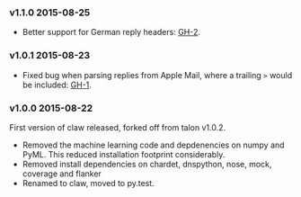 ### v1.1.0 2015-08-25

 - Better support for German reply headers: [GH-2](https://github.com/tictail/claw/pull/2).

### v1.0.1 2015-08-23

 - Fixed bug when parsing replies from Apple Mail, where a trailing `>` would be included: [GH-1](https://github.com/tictail/claw/pull/1).

### v1.0.0 2015-08-22

First version of claw released, forked off from talon v1.0.2.

 - Removed the machine learning code and depdenencies on numpy and PyML. This reduced installation footprint considerably.
 - Removed install dependencies on chardet, dnspython, nose, mock, coverage and flanker
 - Renamed to claw, moved to py.test.
